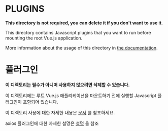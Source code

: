 # PLUGINS

**This directory is not required, you can delete it if you don't want to use it.**

This directory contains Javascript plugins that you want to run before mounting the root Vue.js application.

More information about the usage of this directory in [the documentation](https://nuxtjs.org/guide/plugins).
# 플러그인

**이 디렉토리는 필수가 아니며 사용하지 않으려면 삭제할 수 있습니다.**

이 디렉토리에는 루트 Vue.js 애플리케이션을 마운트하기 전에 실행할 Javascript 플러그인이 포함되어 있습니다.

이 디렉토리 사용에 대한 자세한 내용은 [문서](https://nuxtjs.org/guide/plugins) 를 참조하세요.

axios 플러그인에 대한 자세한 설명은 [설명](https://axios.nuxtjs.org/) 을 참조
